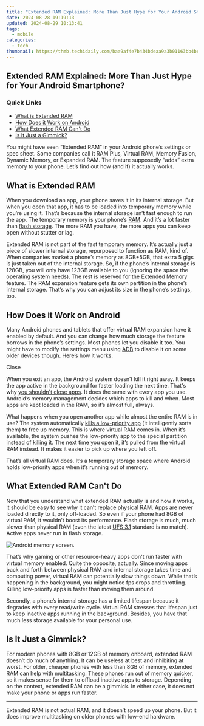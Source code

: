 ```yaml
---
title: "Extended RAM Explained: More Than Just Hype for Your Android Smartphone?"
date: 2024-08-28 19:19:13
updated: 2024-08-29 10:13:41
tags:
  - mobile
categories:
  - tech
thumbnail: https://thmb.techidaily.com/baa9af4e7b434bdeaa9a3b01163bb4bc26127160d176aa35825ab519985b4fb1.jpg
---
```


## Extended RAM Explained: More Than Just Hype for Your Android Smartphone?

### Quick Links

* [What is Extended RAM](https://facebook-video-recording.techidaily.com/new-in-2024-social-network-stardom-top-10-music-video-countdown/)
* [How Does it Work on Android](https://facebook-record-videos.techidaily.com/updated-in-2024-access-royalty-free-beats-for-your-vlog-and-more/)
* [What Extended RAM Can't Do](https://extra-hints.techidaily.com/new-an-in-depth-guide-to-periscope-recording-procedures/)
* [Is It Just a Gimmick?](https://fox-access.techidaily.com/new-in-2024-exclusive-selection-best-5-free-convertors-for-video-from-gifs/)

 You might have seen “Extended RAM” in your Android phone’s settings or spec sheet. Some companies call it RAM Plus, Virtual RAM, Memory Fusion, Dynamic Memory, or Expanded RAM. The feature supposedly “adds” extra memory to your phone. Let’s find out how (and if) it actually works.

##  What is Extended RAM

 When you download an app, your phone saves it in its internal storage. But when you open that app, it has to be loaded into temporary memory while you’re using it. That’s because the internal storage isn’t fast enough to run the app. The temporary memory is your phone’s [RAM](https://youtube-web.techidaily.com/ed-2024-approved-unlocking-youtube-success-top-video-strategies-to-explode-views/). And it’s a lot faster than [flash storage](https://screen-capture.techidaily.com/capturing-your-macbook-pro-screens-a-step-by-step-tutorial-for-2024/). The more RAM you have, the more apps you can keep open without stutter or lag.

 Extended RAM is not part of the fast temporary memory. It’s actually just a piece of slower internal storage, repurposed to function as RAM, kind of. When companies market a phone’s memory as 8GB+5GB, that extra 5 gigs is just taken out of the internal storage. So, if the phone’s internal storage is 128GB, you will only have 123GB available to you (ignoring the space the operating system needs). The rest is reserved for the Extended Memory feature. The RAM expansion feature gets its own partition in the phone’s internal storage. That’s why you can adjust its size in the phone’s settings, too.

##  How Does it Work on Android

 Many Android phones and tablets that offer virtual RAM expansion have it enabled by default. And you can change how much storage the feature borrows in the phone’s settings. Most phones let you disable it too. You might have to modify the settings menu using [ADB](https://techtrends.techidaily.com/how-to-successfully-obtain-a-refund-for-your-purchased-games-on-steam/) to disable it on some older devices though. Here’s how it works.

Close 

 When you exit an app, the Android system doesn’t kill it right away. It keeps the app active in the background for faster loading the next time. That's why [you shouldn't close apps](https://fox-blue.techidaily.com/updated-2024-approved-unpacking-virtual-reality-its-upside-and-downside/). It does the same with every app you use. Android’s memory management decides which apps to kill and when. Most apps are kept loaded in the RAM, so it’s almost full, always.

 What happens when you open another app while almost the entire RAM is in use? The system automatically [kills a low-priority app](https://instagram-videos.techidaily.com/navigating-youtube-and-instagram-sharing-video-content-without-limits-for-2024/) (it intelligently sorts them) to free up memory. This is where virtual RAM comes in. When it’s available, the system pushes the low-priority app to the special partition instead of killing it. The next time you open it, it’s pulled from the virtual RAM instead. It makes it easier to pick up where you left off.

 That’s all virtual RAM does. It’s a temporary storage space where Android holds low-priority apps when it’s running out of memory.

##  What Extended RAM Can't Do

 Now that you understand what extended RAM actually is and how it works, it should be easy to see why it can’t replace physical RAM. Apps are never loaded directly to it, only off-loaded. So even if your phone had 8GB of virtual RAM, it wouldn’t boost its performance. Flash storage is much, much slower than physical RAM (even the latest [UFS 3.1](https://extra-information.techidaily.com/effortless-music-extraction-top-8-android-compatible-downloader-apps/) standard is no match). Active apps never run in flash storage.

![Android memory screen.](https://static1.howtogeekimages.com/wordpress/wp-content/uploads/2023/09/screenshot_20230925-100854.png) 

 That’s why gaming or other resource-heavy apps don't run faster with virtual memory enabled. Quite the opposite, actually. Since moving apps back and forth between physical RAM and internal storage takes time and computing power, virtual RAM can potentially slow things down. While that’s happening in the background, you might notice fps drops and throttling. Killing low-priority apps is faster than moving them around.

 Secondly, a phone’s internal storage has a limited lifespan because it degrades with every read/write cycle. Virtual RAM stresses that lifespan just to keep inactive apps running in the background. Besides, you have that much less storage available for your personal use.

##  Is It Just a Gimmick?

 For modern phones with 8GB or 12GB of memory onboard, extended RAM doesn’t do much of anything. It can be useless at best and inhibiting at worst. For older, cheaper phones with less than 8GB of memory, extended RAM can help with multitasking. These phones run out of memory quicker, so it makes sense for them to offload inactive apps to storage. Depending on the context, extended RAM can be a gimmick. In either case, it does not make your phone or apps run faster.

---

 Extended RAM is not actual RAM, and it doesn’t speed up your phone. But it does improve multitasking on older phones with low-end hardware.

<ins class="adsbygoogle"
     style="display:block"
     data-ad-format="autorelaxed"
     data-ad-client="ca-pub-7571918770474297"
     data-ad-slot="1223367746"></ins>



<ins class="adsbygoogle"
     style="display:block"
     data-ad-client="ca-pub-7571918770474297"
     data-ad-slot="8358498916"
     data-ad-format="auto"
     data-full-width-responsive="true"></ins>
